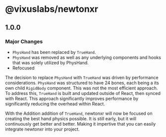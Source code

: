 # @vixuslabs/newtonxr

## 1.0.0

### Major Changes


  - `PhysHand` has been replaced by `TrueHand`.
  - `PhysHand` was removed as well as any underlying components and hooks that
    was solely utilized by PhysHand.
  - Refocused

  The decision to replace `PhysHand` with `TrueHand` was driven by performance
  considerations. `PhysHand` was structured to have 24 bones, each being a its
  own child `RigidBody` component. This was not the most efficient approach. To
  address this, `TrueHand` is built and updated outside of React, then synced
  with React. This approach significantly improves performance by significantly
  reducing the overhead within React.

  With the Addition addition of `TrueHand`, newtonxr will now be focused on
  creating the best hand physics possible. It is still early, but it will
  continuously get better and better. Making it impertive that you can easily
  integrate newtonxr into your project.
